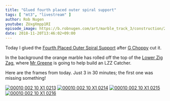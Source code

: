 ```yaml
---
title: "Glued fourth placed outer spiral support"
tags: [ "mt3", "livestream" ]
author: Rob Nugen
youtube: ZUxgXmpp1RI
episode_image: https://b.robnugen.com/art/marble_track_3/construction/2018/2018_nov_20_glued_4poss.jpg
date: 2018-11-20T13:46:02+09:00
---
```


Today I glued the [Fourth Placed Outer Spiral Support](/p/4poss) after
[G Choppy](/w/gc) cut it.

In the background the orange marble has rolled off the top of the
[Lower Zig Zag](/p/lzz), where [Mr Greene](/w/mg) is going to help
build an LZZ Catcher.

Here are the frames from today.  Just 3 in 30 minutes; the first one
was missing something!

[![00010 002 10 X1 0213](//b.robnugen.com/art/marble_track_3/frames/2018/thumbs/00010_002_10_X1_0213.jpg)](//b.robnugen.com/art/marble_track_3/frames/2018/00010_002_10_X1_0213.jpg)
[![00010 002 10 X1 0214](//b.robnugen.com/art/marble_track_3/frames/2018/thumbs/00010_002_10_X1_0214.jpg)](//b.robnugen.com/art/marble_track_3/frames/2018/00010_002_10_X1_0214.jpg)
[![00010 002 10 X1 0215](//b.robnugen.com/art/marble_track_3/frames/2018/thumbs/00010_002_10_X1_0215.jpg)](//b.robnugen.com/art/marble_track_3/frames/2018/00010_002_10_X1_0215.jpg)
[![00010 002 10 X1 0216](//b.robnugen.com/art/marble_track_3/frames/2018/thumbs/00010_002_10_X1_0216.jpg)](//b.robnugen.com/art/marble_track_3/frames/2018/00010_002_10_X1_0216.jpg)
